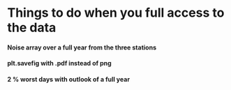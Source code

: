 # Things to do when you full access to the data

#### Noise array over a full year from the three stations

#### plt.savefig with .pdf instead of png

#### 2 % worst days with outlook of a full year
